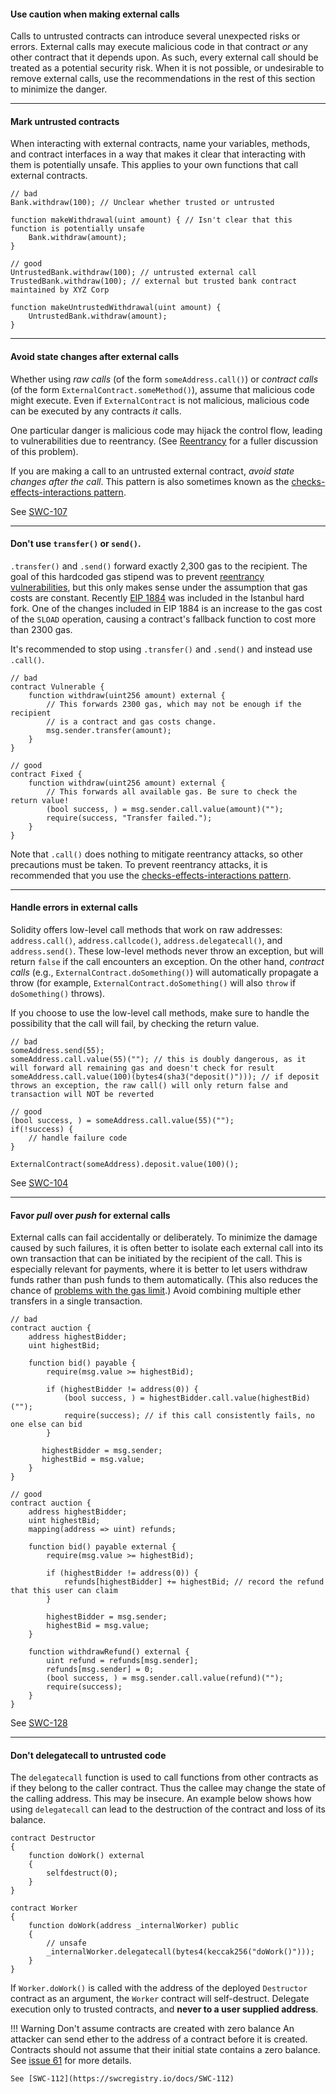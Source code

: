 #### Use caution when making external calls

Calls to untrusted contracts can introduce several unexpected risks or errors. External calls may
execute malicious code in that contract _or_ any other contract that it depends upon. As such,
every external call should be treated as a potential security risk. When it is not possible, or
undesirable to remove external calls, use the recommendations in the rest of this section to
minimize the danger.

______________________________________________________________________

#### Mark untrusted contracts

When interacting with external contracts, name your variables, methods, and contract interfaces in
a way that makes it clear that interacting with them is potentially unsafe. This applies to your
own functions that call external contracts.

```sol
// bad
Bank.withdraw(100); // Unclear whether trusted or untrusted

function makeWithdrawal(uint amount) { // Isn't clear that this function is potentially unsafe
    Bank.withdraw(amount);
}

// good
UntrustedBank.withdraw(100); // untrusted external call
TrustedBank.withdraw(100); // external but trusted bank contract maintained by XYZ Corp

function makeUntrustedWithdrawal(uint amount) {
    UntrustedBank.withdraw(amount);
}
```

______________________________________________________________________

#### Avoid state changes after external calls

Whether using *raw calls* (of the form `someAddress.call()`) or *contract calls* (of the form
`ExternalContract.someMethod()`), assume that malicious code might execute. Even if
`ExternalContract` is not malicious, malicious code can be executed by any contracts *it* calls.

One particular danger is malicious code may hijack the control flow, leading to vulnerabilities due
to reentrancy. (See [Reentrancy](./known_attacks#reentrancy) for a fuller discussion of this
problem).

If you are making a call to an untrusted external contract, *avoid state changes after the call*.
This pattern is also sometimes known as the
[checks-effects-interactions pattern](http://solidity.readthedocs.io/en/develop/security-considerations.html?highlight=check%20effects#use-the-checks-effects-interactions-pattern).

See [SWC-107](https://swcregistry.io/docs/SWC-107)

______________________________________________________________________

#### Don't use `transfer()` or `send()`.

`.transfer()` and `.send()` forward exactly 2,300 gas to the recipient. The goal of this hardcoded
gas stipend was to prevent [reentrancy vulnerabilities](./known_attacks#reentrancy), but this only
makes sense under the assumption that gas costs are constant. Recently
[EIP 1884](https://eips.ethereum.org/EIPS/eip-1884) was included in the Istanbul hard fork. One of
the changes included in EIP 1884 is an increase to the gas cost of the `SLOAD` operation, causing a
contract's fallback function to cost more than 2300 gas.

It's recommended to stop using `.transfer()` and `.send()` and instead use `.call()`.

```
// bad
contract Vulnerable {
    function withdraw(uint256 amount) external {
        // This forwards 2300 gas, which may not be enough if the recipient
        // is a contract and gas costs change.
        msg.sender.transfer(amount);
    }
}

// good
contract Fixed {
    function withdraw(uint256 amount) external {
        // This forwards all available gas. Be sure to check the return value!
        (bool success, ) = msg.sender.call.value(amount)("");
        require(success, "Transfer failed.");
    }
}
```

Note that `.call()` does nothing to mitigate reentrancy attacks, so other precautions must be
taken. To prevent reentrancy attacks, it is recommended that you use the
[checks-effects-interactions pattern](https://solidity.readthedocs.io/en/develop/security-considerations.html?highlight=check%20effects#use-the-checks-effects-interactions-pattern).

______________________________________________________________________

#### Handle errors in external calls

Solidity offers low-level call methods that work on raw addresses: `address.call()`,
`address.callcode()`, `address.delegatecall()`, and `address.send()`. These low-level methods never
throw an exception, but will return `false` if the call encounters an exception. On the other hand,
*contract calls* (e.g., `ExternalContract.doSomething()`) will automatically propagate a throw (for
example, `ExternalContract.doSomething()` will also `throw` if `doSomething()` throws).

If you choose to use the low-level call methods, make sure to handle the possibility that the call
will fail, by checking the return value.

```sol
// bad
someAddress.send(55);
someAddress.call.value(55)(""); // this is doubly dangerous, as it will forward all remaining gas and doesn't check for result
someAddress.call.value(100)(bytes4(sha3("deposit()"))); // if deposit throws an exception, the raw call() will only return false and transaction will NOT be reverted

// good
(bool success, ) = someAddress.call.value(55)("");
if(!success) {
    // handle failure code
}

ExternalContract(someAddress).deposit.value(100)();
```

See [SWC-104](https://swcregistry.io/docs/SWC-104)

______________________________________________________________________

#### Favor *pull* over *push* for external calls

External calls can fail accidentally or deliberately. To minimize the damage caused by such
failures, it is often better to isolate each external call into its own transaction that can be
initiated by the recipient of the call. This is especially relevant for payments, where it is
better to let users withdraw funds rather than push funds to them automatically. (This also reduces
the chance of [problems with the gas limit](./known_attacks#dos-with-block-gas-limit).) Avoid
combining multiple ether transfers in a single transaction.

```sol
// bad
contract auction {
    address highestBidder;
    uint highestBid;

    function bid() payable {
        require(msg.value >= highestBid);

        if (highestBidder != address(0)) {
            (bool success, ) = highestBidder.call.value(highestBid)("");
            require(success); // if this call consistently fails, no one else can bid
        }

       highestBidder = msg.sender;
       highestBid = msg.value;
    }
}

// good
contract auction {
    address highestBidder;
    uint highestBid;
    mapping(address => uint) refunds;

    function bid() payable external {
        require(msg.value >= highestBid);

        if (highestBidder != address(0)) {
            refunds[highestBidder] += highestBid; // record the refund that this user can claim
        }

        highestBidder = msg.sender;
        highestBid = msg.value;
    }

    function withdrawRefund() external {
        uint refund = refunds[msg.sender];
        refunds[msg.sender] = 0;
        (bool success, ) = msg.sender.call.value(refund)("");
        require(success);
    }
}
```

See [SWC-128](https://swcregistry.io/docs/SWC-128)

______________________________________________________________________

#### Don't delegatecall to untrusted code

The `delegatecall` function is used to call functions from other contracts as if they belong to the
caller contract. Thus the callee may change the state of the calling address. This may be insecure.
An example below shows how using `delegatecall` can lead to the destruction of the contract and
loss of its balance.

```sol
contract Destructor
{
    function doWork() external
    {
        selfdestruct(0);
    }
}

contract Worker
{
    function doWork(address _internalWorker) public
    {
        // unsafe
        _internalWorker.delegatecall(bytes4(keccak256("doWork()")));
    }
}
```

If `Worker.doWork()` is called with the address of the deployed `Destructor` contract as an
argument, the `Worker` contract will self-destruct. Delegate execution only to trusted contracts,
and **never to a user supplied address**.

!!! Warning
    Don't assume contracts are created with zero balance An attacker can send ether to the
    address of a contract before it is created. Contracts should not assume that their initial state
    contains a zero balance. See
    [issue 61](https://github.com/ConsenSys/smart-contract-best-practices/issues/61) for more details.

    See [SWC-112](https://swcregistry.io/docs/SWC-112)